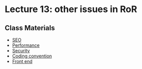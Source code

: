 Lecture 13: other issues in RoR
===============================

Class Materials
---------------

* [SEO](13.1-seo.md)
* [Performance](13.2-performance.md)
* [Security](13.3-security.md)
* [Coding convention](13.4-coding.md)
* [Front end](13.5-frontend.md)
